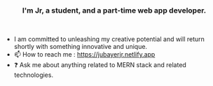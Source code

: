 ### <div align="center">I'm Jr, a student, and a part-time web app developer.</div> 
<br/>  
 
  
- I am committed to unleashing my creative potential and will return shortly with something innovative and unique.
- 📫 How to reach me : https://jubayerjr.netlify.app
- ❓ Ask me about anything related to MERN stack and related technologies.

<!---
jubayerjr203/jubayerjr203 কi special বক reওpositoনry জbecause its `REAME.md` (হthiনsহহ file) appears on yourম। GনitHub prমofile.
You canক হclick the Prevহiew link to take aজক loজokক at yourজ
--->


  

<br/>  
<br/>  

